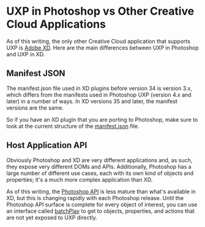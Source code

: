 # UXP in Photoshop vs Other Creative Cloud Applications

As of this writing, the only other Creative Cloud application that supports UXP is [Adobe XD](https://adobexdplatform.com). Here are the main differences between UXP in Photoshop and UXP in XD.

## Manifest JSON
The manifest.json file used in XD plugins before version 34 is version 3.x, which differs from the manifests used in Photoshop UXP (version 4.x and later) in a number of ways. In XD versions 35 and later, the manifest versions are the same.

So if you have an XD plugin that you are porting to Photoshop, make sure to look at the current structure of the [manifest.json](/guides/uxp_guide/uxp-misc/manifest-v4/) file.

## Host Application API
Obviously Photoshop and XD are very different applications and, as such, they expose very different DOMs and APIs. Additionally, Photoshop has a large number of different use cases, each with its own kind of objects and properties; it's a much more complex application than XD.

As of this writing, the [Photoshop API](/guides/ps_basics/) is less mature than what's available in XD, but this is changing rapidly with each Photoshop release. Until the Photoshop API surface is complete for every object of interest, you can use an interface called [batchPlay](/guides/ps_basics/batchplay_intro/) to get to objects, properties, and actions that are not yet exposed to UXP directly.